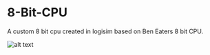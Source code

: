 # 8-Bit-CPU
A custom 8 bit cpu created in logisim based on Ben Eaters 8 bit CPU.

![alt text](https://raw.githubusercontent.com/ThatKingGuy/8-Bit-CPU/main/Image.png?raw=true)
